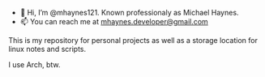 - 👋 Hi, I’m @mhaynes121. Known professionaly as Michael Haynes. 
- 📫 You can reach me at mhaynes.developer@gmail.com

This is my repository for personal projects as well as a storage location for linux notes and scripts. 

I use Arch, btw.
